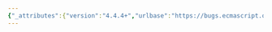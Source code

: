 ```yaml
---
{"_attributes":{"version":"4.4.4+","urlbase":"https://bugs.ecmascript.org/","maintainer":"dherman@mozilla.com"},"bug":{"bug_id":839,"creation_ts":"2012-10-27 10:25:00 -0700","short_desc":"10.5.3: sans-serif \"Let\"","delta_ts":"2012-11-23 09:45:53 -0800","product":"Draft for 6th Edition","component":"editorial issue","version":"Rev 11: October 26, 2012 Draft","rep_platform":"All","op_sys":"All","bug_status":"RESOLVED","resolution":"FIXED","priority":"Normal","bug_severity":"minor","everconfirmed":true,"reporter":{"uid":"jmdyck","name":"Michael Dyck"},"assigned_to":{"uid":"allen","name":"Allen Wirfs-Brock"},"long_desc":[{"commentid":2230,"comment_count":0,"who":{"uid":"jmdyck","name":"Michael Dyck"},"bug_when":"2012-10-27 10:25:15 -0700","thetext":"In 10.5.3 \"Function Declaration Instantiation\",\nstep 18 says:\n     Let ao be the result of InstantiateArgumentsObject ...\nwhere \"Let\" is in a sans-serif font.\n\nChange it to a serif font."},{"commentid":2286,"comment_count":1,"who":{"uid":"allen","name":"Allen Wirfs-Brock"},"bug_when":"2012-10-29 16:10:47 -0700","thetext":"corrected in rev 12 editor's draft"},{"commentid":2691,"comment_count":2,"who":{"uid":"allen","name":"Allen Wirfs-Brock"},"bug_when":"2012-11-23 09:45:53 -0800","thetext":"corrected in rev 12, Nov. 22, 2012 draft"}]}}
---
```

